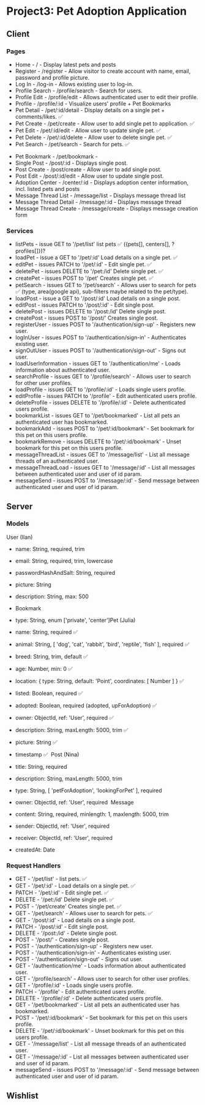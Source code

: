 # Project3: Pet Adoption Application

## Client

### Pages

- Home - / - Display latest pets and posts
- Register - /register - Allow visitor to create account with name, email, password and profile picture.
- Log In - /log-in - Allows existing user to log-in.
- Profile Search - /profile/search - Search for users.
- Profile Edit - /profile/edit - Allows authenticated user to edit their profile.
- Profile - /profile/:id - Visualize users' profile + Pet Bookmarks
  ​
- Pet Detail - /pet/:id/detail - Display details on a single pet + comments/likes. ✅
- Pet Create - /pet/create - Allow user to add single pet to application. ✅
- Pet Edit - /pet/:id/edit - Allow user to update single pet. ✅
- Pet Delete - /pet/:id/delete - Allow user to delete single pet. ✅
- Pet Search - /pet/search - Search for pets. ✅
<!-- page needed for pet bookmark, or just component shown in Profile? -->
- Pet Bookmark - /pet/bookmark -
  ​
- Single Post - /post/:id - Displays single post.
- Post Create - /post/create - Allow user to add single post.
- Post Edit - /post/:id/edit - Allow user to update single post.
  ​
- Adoption Center - /center/:id - Displays adoption center information, incl. listed pets and posts
  ​
- Message Thread List - /message/list - Displays message thread list
- Message Thread Detail - /message/:id - Displays message thread <!-- with edit and delete button for message creator -->
- Message Thread Create - /message/create - Displays message creation form
  ​

### Services

- listPets - issue GET to '/pet/list' list pets ✅ <!-- centers --> ({pets[], centers[], ? profiles[]})?
- loadPet - issue a GET to '/pet/:id' Load details on a single pet. ✅
- editPet - issues PATCH to '/pet/:id' - Edit single pet. ✅
- deletePet - issues DELETE to '/pet:/id' Delete single pet. ✅
- createPet - issues POST to '/pet' Creates single pet. ✅
- petSearch - issues GET to '/pet/search' - Allows user to search for pets ✅ (type, area(google api), sub-filters maybe related to the pet/type).
  ​
  <!-- display posts + bookmarked pets of user on user's profile -->
  ​
- loadPost - issue a GET to '/post/:id' Load details on a single post.
- editPost - issues PATCH to '/post/:id' - Edit single post.
- deletePost - issues DELETE to '/post:/id' Delete single post.
- createPost - issues POST to '/post/' Creates single post.
  ​
- registerUser - issues POST to '/authentication/sign-up' - Registers new user.
- logInUser - issues POST to '/authentication/sign-in' - Authenticates existing user.
- signOutUser - issues POST to '/authentication/sign-out' - Signs out user.
- loadUserInformation - issues GET to '/authentication/me' - Loads information about authenticated user.
  ​
- searchProfile - issues GET to '/profile/search' - Allows user to search for other user profiles.
- loadProfile - issues GET to '/profile/:id' - Loads single users profile.
- editProfile - issues PATCH to '/profile' - Edit authenticated users profile.
- deleteProfile - issues DELETE to '/profile/:id' - Delete authenticated users profile.
  ​
- bookmarkList - issues GET to '/pet/bookmarked' - List all pets an authenticated user has bookmarked.
- bookmarkAdd - issues POST to '/pet/:id/bookmark' - Set bookmark for this pet on this users profile.
- bookmarkRemove - issues DELETE to '/pet/:id/bookmark' - Unset bookmark for this pet on this users profile.
- messageThreadList - issues GET to '/message/list' - List all message threads of an authenticated user.
- messageThreadLoad - issues GET to '/message/:id' - List all messages between authenticated user and user of id param.
- messageSend - issues POST to '/message/:id' - Send message between authenticated user and user of id param.
  ​

## Server

### Models

User (Ilan)

- name: String, required, trim
- email: String, required, trim, lowercase
- passwordHashAndSalt: String, required
- picture: String
- description: String, max: 500
- Bookmark
- type: String, enum ['private', 'center'] <!-- 'center' displays extra component in profile with center information -->
  ​
  Pet (Julia)

- name: String, required​ ✅
- animal: String, [ 'dog', 'cat', 'rabbit', 'bird', 'reptile', 'fish' ], required ✅ <!-- expand options list -->
- breed: String, trim, default ✅
- age: Number, min: 0 ✅
- location: { type: String, default: 'Point', coordinates: [ Number ] } ✅ <!-- or with latlng -->
- listed: Boolean, required ✅
- adopted: Boolean, required (adopted, upForAdoption) ✅
- owner: ObjectId, ref: 'User', required ✅
- description: String, maxLength: 5000, trim ✅
- picture: String ✅
- timestamp ✅
  ​
  Post (Nina)
  ​
- title: String, required
- description: String, maxLength: 5000, trim
- type: String, [ 'petForAdoption', 'lookingForPet' ], required
- owner: ObjectId, ref: 'User', required
  ​
  Message
  ​
- content: String, required, minlength: 1, maxlength: 5000, trim
- sender: ObjectId, ref: 'User', required
- receiver: ObjectId, ref: 'User', required
- createdAt: Date <!-- setting timestamps option on schema to true -->

### Request Handlers

- GET - '/pet/list' - list pets. ✅
- GET - '/pet/:id' - Load details on a single pet. ✅
- PATCH - '/pet/:id' - Edit single pet. ✅
- DELETE - '/pet:/id' Delete single pet. ✅
- POST - '/pet/create' Creates single pet. ✅
- GET - '/pet/search' - Allows user to search for pets. ✅ <!-- type, area(google api), sub-filters maybe related to the pet/type -->
  ​
- GET - '/post/:id' - Load details on a single post.
- PATCH - '/post/:id' - Edit single post.
- DELETE - '/post:/id' - Delete single post.
- POST - '/post/' - Creates single post.
  ​
- POST - '/authentication/sign-up' - Registers new user.
- POST - '/authentication/sign-in' - Authenticates existing user.
- POST - '/authentication/sign-out' - Signs out user.
- GET - '/authentication/me' - Loads information about authenticated user.
  ​
- GET - '/profile/search' - Allows user to search for other user profiles.
- GET - '/profile/:id' - Loads single users profile.
- PATCH - '/profile' - Edit authenticated users profile.
- DELETE - '/profile/:id' - Delete authenticated users profile.
  ​
- GET - '/pet/bookmarked' - List all pets an authenticated user has bookmarked.
- POST - '/pet/:id/bookmark' - Set bookmark for this pet on this users profile.
- DELETE - '/pet/:id/bookmark' - Unset bookmark for this pet on this users profile.
  ​
- GET - '/message/list' - List all message threads of an authenticated user.
- GET - '/message/:id' - List all messages between authenticated user and user of id param.
- messageSend - issues POST to '/message/:id' - Send message between authenticated user and user of id param.
  ​

## Wishlist
